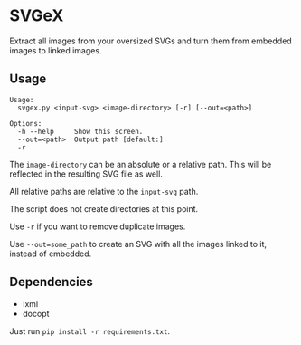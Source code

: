 SVGeX
=====

Extract all images from your oversized SVGs and turn them from embedded images to linked images.


Usage
-----
```
Usage:
  svgex.py <input-svg> <image-directory> [-r] [--out=<path>]

Options:
  -h --help     Show this screen.
  --out=<path>  Output path [default:]
  -r  
```

The `image-directory` can be an absolute or a relative path. This will be reflected in the resulting SVG file as well.

All relative paths are relative to the `input-svg` path.

The script does not create directories at this point.

Use `-r` if you want to remove duplicate images.

Use `--out=some_path` to create an SVG with all the images linked to it, instead of embedded.


Dependencies
------------

- lxml
- docopt

Just run `pip install -r requirements.txt`.